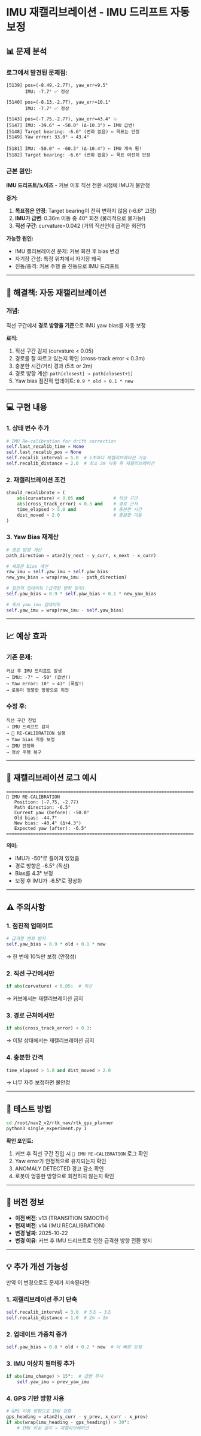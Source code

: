# IMU 재캘리브레이션 - IMU 드리프트 자동 보정

## 📊 문제 분석

### 로그에서 발견된 문제점:
```
[5139] pos=(-8.49,-2.77), yaw_err=9.5°
       IMU: -7.7° ✅ 정상

[5140] pos=(-8.13,-2.77), yaw_err=10.1°
       IMU: -7.7° ✅ 정상

[5143] pos=(-7.75,-2.77), yaw_err=43.4° 💥
[5147] IMU: -39.6° → -50.0° (Δ-10.3°) ← IMU 급변!
[5148] Target bearing: -6.6° (변화 없음) ← 목표는 안정
[5149] Yaw error: 33.0° → 43.4°

[5181] IMU: -50.0° → -60.3° (Δ-10.4°) ← IMU 계속 튐!
[5182] Target bearing: -6.6° (변화 없음) ← 목표 여전히 안정
```

### 근본 원인:
**IMU 드리프트/노이즈** - 커브 이후 직선 전환 시점에 IMU가 불안정

**증거:**
1. **목표점은 안정**: Target bearing이 전혀 변하지 않음 (-6.6° 고정)
2. **IMU가 급변**: 0.36m 이동 중 40° 회전 (물리적으로 불가능!)
3. **직선 구간**: curvature=0.042 (거의 직선인데 급격한 회전?)

**가능한 원인:**
- IMU 캘리브레이션 문제: 커브 회전 후 bias 변경
- 자기장 간섭: 특정 위치에서 자기장 왜곡
- 진동/충격: 커브 주행 중 진동으로 IMU 드리프트

---

## 🔧 해결책: 자동 재캘리브레이션

### 개념:
직선 구간에서 **경로 방향을 기준**으로 IMU yaw bias를 자동 보정

**로직:**
1. 직선 구간 감지 (curvature < 0.05)
2. 경로를 잘 따르고 있는지 확인 (cross-track error < 0.3m)
3. 충분한 시간/거리 경과 (5초 or 2m)
4. 경로 방향 계산: `path[closest] → path[closest+1]`
5. Yaw bias 점진적 업데이트: `0.9 * old + 0.1 * new`

---

## 💻 구현 내용

### 1. 상태 변수 추가
```python
# IMU Re-calibration for drift correction
self.last_recalib_time = None
self.last_recalib_pos = None
self.recalib_interval = 5.0  # 5초마다 재캘리브레이션 가능
self.recalib_distance = 2.0  # 최소 2m 이동 후 재캘리브레이션
```

### 2. 재캘리브레이션 조건
```python
should_recalibrate = (
    abs(curvature) < 0.05 and           # 직선 구간
    abs(cross_track_error) < 0.3 and    # 경로 근처
    time_elapsed > 5.0 and              # 충분한 시간
    dist_moved > 2.0                    # 충분한 이동
)
```

### 3. Yaw Bias 재계산
```python
# 경로 방향 계산
path_direction = atan2(y_next - y_curr, x_next - x_curr)

# 새로운 bias 계산
raw_imu = self.yaw_imu + self.yaw_bias
new_yaw_bias = wrap(raw_imu - path_direction)

# 점진적 업데이트 (급격한 변화 방지)
self.yaw_bias = 0.9 * self.yaw_bias + 0.1 * new_yaw_bias

# 즉시 yaw_imu 업데이트
self.yaw_imu = wrap(raw_imu - self.yaw_bias)
```

---

## 📈 예상 효과

### 기존 문제:
```
커브 후 IMU 드리프트 발생
→ IMU: -7° → -50° (급변!)
→ Yaw error: 10° → 43° (폭발!)
→ 로봇이 엉뚱한 방향으로 회전
```

### 수정 후:
```
직선 구간 진입
→ IMU 드리프트 감지
→ 🔧 RE-CALIBRATION 실행
→ Yaw bias 자동 보정
→ IMU 안정화
→ 정상 주행 복구
```

---

## 🎯 재캘리브레이션 로그 예시

```
======================================================================
🔧 IMU RE-CALIBRATION
   Position: (-7.75, -2.77)
   Path direction: -6.5°
   Current yaw (before): -50.0°
   Old bias: -44.7°
   New bias: -40.4° (Δ+4.3°)
   Expected yaw (after): -6.5°
======================================================================
```

**의미:**
- IMU가 -50°로 틀어져 있었음
- 경로 방향은 -6.5° (직선)
- Bias를 4.3° 보정
- 보정 후 IMU가 -6.5°로 정상화

---

## ⚠️ 주의사항

### 1. 점진적 업데이트
```python
# 급격한 변화 방지
self.yaw_bias = 0.9 * old + 0.1 * new
```
→ 한 번에 10%만 보정 (안정성)

### 2. 직선 구간에서만
```python
if abs(curvature) < 0.05:  # 직선
```
→ 커브에서는 재캘리브레이션 금지

### 3. 경로 근처에서만
```python
if abs(cross_track_error) < 0.3:
```
→ 이탈 상태에서는 재캘리브레이션 금지

### 4. 충분한 간격
```python
time_elapsed > 5.0 and dist_moved > 2.0
```
→ 너무 자주 보정하면 불안정

---

## 🚀 테스트 방법

```bash
cd /root/nav2_v2/rtk_nav/rtk_gps_planner
python3 single_experiment.py 1
```

**확인 포인트:**
1. 커브 후 직선 구간 진입 시 `🔧 IMU RE-CALIBRATION` 로그 확인
2. Yaw error가 안정적으로 유지되는지 확인
3. ANOMALY DETECTED 경고 감소 확인
4. 로봇이 엉뚱한 방향으로 회전하지 않는지 확인

---

## 📝 버전 정보

- **이전 버전**: v13 (TRANSITION SMOOTH)
- **현재 버전**: v14 (IMU RECALIBRATION)
- **변경 날짜**: 2025-10-22
- **변경 이유**: 커브 후 IMU 드리프트로 인한 급격한 방향 전환 방지

---

## 💡 추가 개선 가능성

만약 이 변경으로도 문제가 지속된다면:

### 1. 재캘리브레이션 주기 단축
```python
self.recalib_interval = 3.0  # 5초 → 3초
self.recalib_distance = 1.0  # 2m → 1m
```

### 2. 업데이트 가중치 증가
```python
self.yaw_bias = 0.8 * old + 0.2 * new  # 더 빠른 보정
```

### 3. IMU 이상치 필터링 추가
```python
if abs(imu_change) > 15°:  # 급변 무시
    self.yaw_imu = prev_yaw_imu
```

### 4. GPS 기반 방향 사용
```python
# GPS 이동 방향으로 IMU 검증
gps_heading = atan2(y_curr - y_prev, x_curr - x_prev)
if abs(wrap(imu_heading - gps_heading)) > 30°:
    # IMU 이상 감지 → 재캘리브레이션
```

